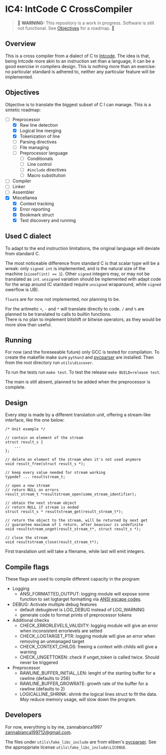 # IC4: IntCode C CrossCompiler

> :hammer: **WARNING:** This repository is a work in progress. Software is still not functional. See [Objectives](##Objectives) for a roadmap. :wrench:

## Overview

This is a cross compiler from a dialect of C to [Intcode](https://esolangs.org/wiki/Intcode). 
The idea is that, being Intcode more akin to an instruction set than a language, it can be a good exercise in compilers design.
This is nothing more than an exercise: no particular standard is adhered to, neither any particular feature will be implemented.

## Objectives

Objective is to translate the biggest subset of C I can manage.
This is a sintetic roadmap:

- [ ] Preprocessor
    - [X] Raw line detection
    - [X] Logical line merging
    - [X] Tokenization of line
    - [ ] Parsing directives
    - [ ] File managing
    - [ ] Preprocessor language
        - [ ] Conditionals
        - [ ] Line control
        - [ ] `#include` directives
        - [ ] Macro substitution
- [ ] Compiler
- [ ] Linker
- [ ] Assembler
- [X] Miscellanea
    - [X] Context tracking
    - [X] Error reporting
    - [X] Bookmark struct
    - [X] Test discovery and running

## Used C dialect

To adapt to the end instruction limitations, the original language will deviate from standard C.

The most noticeable difference from standard C is that scalar type will be a wreak: only `signed int` is implemented, and is the natural size of the machine (`sizeof(int) == 1`). Other `signed` integers may, or may not be translated as `int`. `unsigned` variation should be inplemented with adapt code for the wrap around (C stantdard require `unsigned` wraparound, while `signed` owerflow is UB).

`float`s are for now not implemented, nor planning to be.

For the aritmetic `+`, `-` and `*` will translate directly to code. `/` and `%` are planned to be translated to calls to builtin functions.  
There is no plan to implement bitshift or bitwise operators, as they would be more slow than useful.

## Running

For now (and the foreseeable future) only GCC is tested for compilation.
To  create the makefile make sure `python3` and [pycparser](https://github.com/eliben/pycparser) are installed. Then from the root directory run `utils\discover`.

To run the tests run `make test`. To test the release `make BUILD=release test`.

The main is still absent, planned to be added when the preprocessor is complete.

## Design

Every step is made by a different translation unit, offering a stream-like interface, like the one below:

    /* Unit example */

    // contain an element of the stream
    struct result_s {
        ...
    };

    // delete an element of the stream when it's not used anymore
    void result_free(struct result_s *);

    // keep every value needed for stream working
    typedef ... resultstream_t;

    // open a new stream
    // return NULL on errors
    result_stream_t *resultstream_open(some_stream_identifier);

    // obtain the next stream object
    // return NULL if stream is ended
    struct result_s * resultstream_get(result_stream_t*);

    // return the object to the stream, will be returned by next get
    // guarantee maximum of 1 return, after beaviour is undefinite
    void resultstream_unget(result_stream_t*, struct result_s *);
    
    // close the stream
    void resultstream_close(result_stream_t*);

First translation unit will take a filename, while last will emit integers.

## Compile flags

These flags are used to compile different capacity in the program

- Logging
    - ANSI_FORMATTED_OUTPUT: logging module will expose some function to set logtarget formatting via [ANSI escape codes](https://en.wikipedia.org/wiki/ANSI_escape_code).
- DEBUG: Activate multiple debug features
    - default debuglevel is LOG_DEBUG instead of LOG_WARNING
    - generate code to format prints of preprocessor tokens
- Additional checks
    - CHECK_ERRORLEVELS_VALIDITY: logging module will give an error when inconsistent errorlevels are setted
    - CHECK_LOGTARGET_PTR: logging module will give an error when removing an unmanaged target
    - CHECK_CONTEXT_CHILDS: freeing a context with childs will give a warning
    - CHECK_UNGETTOKEN: check if unget_token is called twice. Should never be triggered
- Preprocessor
    - RAWLINE_BUFFER_INITIAL_LEN: lenght of the starting buffer for a rawline (defaults to 256)
    - RAWLINE_BUFFER_GROWRATE: growth rate of the buffer for a rawline (defaults to 2)
    - LOGICALLINE_SHRINK: shrink the logical lines struct to fit the data. *May* reduce memory usage, *will* slow down the program.

## Developers

For now, everything is by me, zannabianca1997 <zannabianca199712@gmail.com>.

The files under `utils\fake_libc_include` are from eliben's [pycparser](https://github.com/eliben/pycparser). See the approppriate license `utils\fake_libc_include\LICENSE`.

